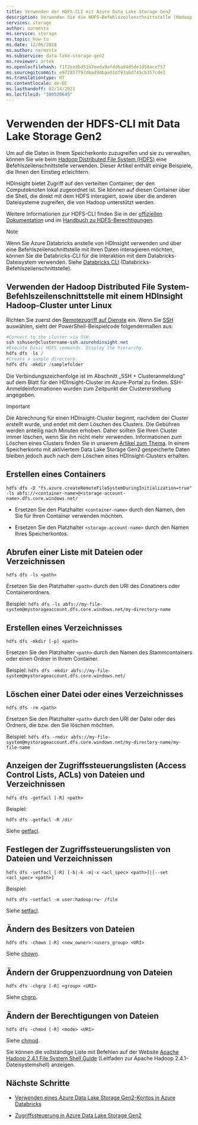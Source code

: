 ```yaml
---
title: Verwenden der HDFS-CLI mit Azure Data Lake Storage Gen2
description: Verwenden Sie die HDFS-Befehlszeilenschnittstelle (Hadoop Distributed File System, verteiltes Hadoop-Dateisystem) für Azure Data Lake Storage Gen2. Erstellen Sie einen Container, rufen Sie eine Liste der Dateien oder Verzeichnisse ab usw.
services: storage
author: normesta
ms.service: storage
ms.topic: how-to
ms.date: 12/06/2018
ms.author: normesta
ms.subservice: data-lake-storage-gen2
ms.reviewer: artek
ms.openlocfilehash: f1f2ea8bd51b7eeda9afdd6a94d5de1d58acef57
ms.sourcegitcommit: e972837797dbad9dbaa01df93abd745cb357cde1
ms.translationtype: HT
ms.contentlocale: de-DE
ms.lasthandoff: 02/14/2021
ms.locfileid: "100520645"
---
```

# <a name="using-the-hdfs-cli-with-data-lake-storage-gen2"></a>Verwenden der HDFS-CLI mit Data Lake Storage Gen2

Um auf die Daten in Ihrem Speicherkonto zuzugreifen und sie zu verwalten, können Sie wie beim [Hadoop Distributed File System (HDFS)](https://hadoop.apache.org/docs/current/hadoop-project-dist/hadoop-hdfs/HdfsDesign.html) eine Befehlszeilenschnittstelle verwenden. Dieser Artikel enthält einige Beispiele, die Ihnen den Einstieg erleichtern.

HDInsight bietet Zugriff auf den verteilten Container, der den Computeknoten lokal zugeordnet ist. Sie können auf diesen Container über die Shell, die direkt mit dem HDFS interagiert, sowie über die anderen Dateisysteme zugreifen, die von Hadoop unterstützt werden.

Weitere Informationen zur HDFS-CLI finden Sie in der [offiziellen Dokumentation](https://hadoop.apache.org/docs/r2.4.1/hadoop-project-dist/hadoop-common/FileSystemShell.html) und im [Handbuch zu HDFS-Berechtigungen](https://hadoop.apache.org/docs/current/hadoop-project-dist/hadoop-hdfs/HdfsPermissionsGuide.html).

>[!NOTE]
>Wenn Sie Azure Databricks anstelle von HDInsight verwenden und über eine Befehlszeilenschnittstelle mit Ihren Daten interagieren möchten, können Sie die Databricks-CLI für die Interaktion mit dem Databricks-Dateisystem verwenden. Siehe [Databricks CLI](/azure/databricks/dev-tools/cli/) (Databricks-Befehlszeilenschnittstelle).

## <a name="use-the-hdfs-cli-with-an-hdinsight-hadoop-cluster-on-linux"></a>Verwenden der Hadoop Distributed File System-Befehlszeilenschnittstelle mit einem HDInsight Hadoop-Cluster unter Linux

Richten Sie zuerst den [Remotezugriff auf Dienste](../../hdinsight/hdinsight-hadoop-linux-information.md#remote-access-to-services) ein. Wenn Sie [SSH](../../hdinsight/hdinsight-hadoop-linux-use-ssh-unix.md) auswählen, sieht der PowerShell-Beispielcode folgendermaßen aus:

```powershell
#Connect to the cluster via SSH.
ssh sshuser@clustername-ssh.azurehdinsight.net
#Execute basic HDFS commands. Display the hierarchy.
hdfs dfs -ls /
#Create a sample directory.
hdfs dfs -mkdir /samplefolder
```
Die Verbindungszeichenfolge ist im Abschnitt „SSH + Clusteranmeldung“ auf dem Blatt für den HDInsight-Cluster im Azure-Portal zu finden. SSH-Anmeldeinformationen wurden zum Zeitpunkt der Clustererstellung angegeben.

>[!IMPORTANT]
>Die Abrechnung für einen HDInsight-Cluster beginnt, nachdem der Cluster erstellt wurde, und endet mit dem Löschen des Clusters. Die Gebühren werden anteilig nach Minuten erhoben. Daher sollten Sie Ihren Cluster immer löschen, wenn Sie ihn nicht mehr verwenden. Informationen zum Löschen eines Clusters finden Sie in unserem [Artikel zum Thema](../../hdinsight/hdinsight-delete-cluster.md). In einem Speicherkonto mit aktiviertem Data Lake Storage Gen2 gespeicherte Daten bleiben jedoch auch nach dem Löschen eines HDInsight-Clusters erhalten.

## <a name="create-a-container"></a>Erstellen eines Containers

`hdfs dfs -D "fs.azure.createRemoteFileSystemDuringInitialization=true" -ls abfs://<container-name>@<storage-account-name>.dfs.core.windows.net/`

* Ersetzen Sie den Platzhalter `<container-name>` durch den Namen, den Sie für Ihren Container verwenden möchten.

* Ersetzen Sie den Platzhalter `<storage-account-name>` durch den Namen Ihres Speicherkontos.

## <a name="get-a-list-of-files-or-directories"></a>Abrufen einer Liste mit Dateien oder Verzeichnissen

`hdfs dfs -ls <path>`

Ersetzen Sie den Platzhalter `<path>` durch den URI des Conatiners oder Containerordners.

Beispiel: `hdfs dfs -ls abfs://my-file-system@mystorageaccount.dfs.core.windows.net/my-directory-name`

## <a name="create-a-directory"></a>Erstellen eines Verzeichnisses

`hdfs dfs -mkdir [-p] <path>`

Ersetzen Sie den Platzhalter `<path>` durch den Namen des Stammcontainers oder einen Ordner in Ihrem Container.

Beispiel: `hdfs dfs -mkdir abfs://my-file-system@mystorageaccount.dfs.core.windows.net/`

## <a name="delete-a-file-or-directory"></a>Löschen einer Datei oder eines Verzeichnisses

`hdfs dfs -rm <path>`

Ersetzen Sie den Platzhalter `<path>` durch den URI der Datei oder des Ordners, die bzw. den Sie löschen möchten.

Beispiel: `hdfs dfs -rmdir abfs://my-file-system@mystorageaccount.dfs.core.windows.net/my-directory-name/my-file-name`

## <a name="display-the-access-control-lists-acls-of-files-and-directories"></a>Anzeigen der Zugriffssteuerungslisten (Access Control Lists, ACLs) von Dateien und Verzeichnissen

`hdfs dfs -getfacl [-R] <path>`

Beispiel:

`hdfs dfs -getfacl -R /dir`

Siehe [getfacl](https://hadoop.apache.org/docs/r2.4.1/hadoop-project-dist/hadoop-common/FileSystemShell.html#getfacl).

## <a name="set-acls-of-files-and-directories"></a>Festlegen der Zugriffssteuerungslisten von Dateien und Verzeichnissen

`hdfs dfs -setfacl [-R] [-b|-k -m|-x <acl_spec> <path>]|[--set <acl_spec> <path>]`

Beispiel:

`hdfs dfs -setfacl -m user:hadoop:rw- /file`

Siehe [setfacl](https://hadoop.apache.org/docs/r2.4.1/hadoop-project-dist/hadoop-common/FileSystemShell.html#setfacl).

## <a name="change-the-owner-of-files"></a>Ändern des Besitzers von Dateien

`hdfs dfs -chown [-R] <new_owner>:<users_group> <URI>`

Siehe [chown](https://hadoop.apache.org/docs/r2.4.1/hadoop-project-dist/hadoop-common/FileSystemShell.html#chown).

## <a name="change-group-association-of-files"></a>Ändern der Gruppenzuordnung von Dateien

`hdfs dfs -chgrp [-R] <group> <URI>`

Siehe [chgrp](https://hadoop.apache.org/docs/r2.4.1/hadoop-project-dist/hadoop-common/FileSystemShell.html#chgrp).

## <a name="change-the-permissions-of-files"></a>Ändern der Berechtigungen von Dateien

`hdfs dfs -chmod [-R] <mode> <URI>`

Siehe [chmod](https://hadoop.apache.org/docs/r2.4.1/hadoop-project-dist/hadoop-common/FileSystemShell.html#chmod).

Sie können die vollständige Liste mit Befehlen auf der Website [Apache Hadoop 2.4.1 File System Shell Guide](https://hadoop.apache.org/docs/r2.4.1/hadoop-project-dist/hadoop-common/FileSystemShell.html) (Leitfaden zur Apache Hadoop 2.4.1-Dateisystemshell) anzeigen.

## <a name="next-steps"></a>Nächste Schritte

* [Verwenden eines Azure Data Lake Storage Gen2-Kontos in Azure Databricks](./data-lake-storage-quickstart-create-databricks-account.md)

* [Zugriffssteuerung in Azure Data Lake Storage Gen2](./data-lake-storage-access-control.md)